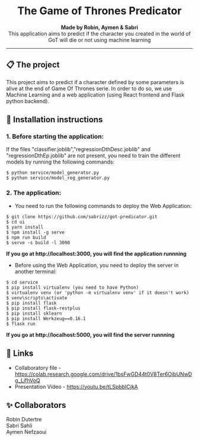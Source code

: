 <h1 align="center">
    The Game of Thrones Predicator
</h1>

<p align="center">
  <strong>Made by Robin, Aymen & Sabri</strong><br>
  This application aims to predict if the character you created in the world of GoT will die or not using machine learning
</p>

*******************

## 📋 The project

This project aims to predict if a character defined by some parameters is alive at the end of Game Of Thrones serie.
In order to do so, we use Machine Learning and a web application (using React frontend and Flask python backend).


## 🚀 Installation instructions

### 1. Before starting the application:
If the files "classifier.joblib","regressionDthDesc.joblib" and "regressionDthEp.joblib" are not present, you need to train the different models by running the following commands:
```
$ python service/model_generator.py
$ python service/model_reg_generator.py
```

### 2. The application:
* You need to run the following commands to deploy the Web Application:
```
$ git clone https://github.com/sabrizz/got-predicator.git
$ cd ui
$ yarn install
$ npm install -g serve
$ npm run build
$ serve -s build -l 3000
```

**If you go at http://localhost:3000, you will find the application runnning**


* Before using the Web Application, you need to deploy the server in another terminal:
```
$ cd service
$ pip install virtualenv (you need to have Python)
$ virtualenv venv (or 'python -m virtualenv venv' if it doesn't work)
$ venv\scripts\activate
$ pip install flask
$ pip install flask-restplus
$ pip install sklearn
$ pip install Werkzeug==0.16.1
$ flask run
```
**If you go at http://localhost:5000, you will find the server runnning**

## 🔗 Links
 - Collaboratory file - https://colab.research.google.com/drive/1bsFwGD44t0V8Ter6OibUNwDg_LjfhVoQ
 - Presentation Video - https://youtu.be/tLSpbbICjkA
## ✨ Collaborators

Robin Dutertre  
Sabri Sahli   
Aymen Nefzaoui

